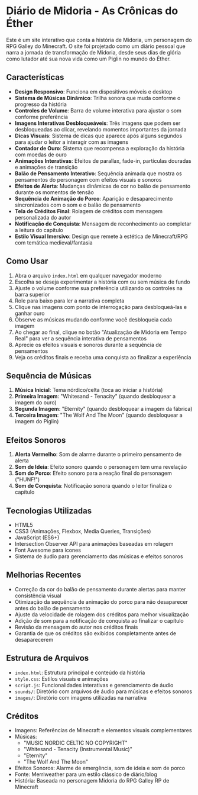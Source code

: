 # Diário de Midoria - As Crônicas do Éther

Este é um site interativo que conta a história de Midoria, um personagem do RPG Galley do Minecraft. O site foi projetado como um diário pessoal que narra a jornada de transformação de Midoria, desde seus dias de glória como lutador até sua nova vida como um Piglin no mundo do Éther.

## Características

- **Design Responsivo**: Funciona em dispositivos móveis e desktop
- **Sistema de Músicas Dinâmico**: Trilha sonora que muda conforme o progresso da história
- **Controles de Volume**: Barra de volume interativa para ajustar o som conforme preferência
- **Imagens Interativas Desbloqueáveis**: Três imagens que podem ser desbloqueadas ao clicar, revelando momentos importantes da jornada
- **Dicas Visuais**: Sistema de dicas que aparece após alguns segundos para ajudar o leitor a interagir com as imagens
- **Contador de Ouro**: Sistema que recompensa a exploração da história com moedas de ouro
- **Animações Interativas**: Efeitos de parallax, fade-in, partículas douradas e animações de transição
- **Balão de Pensamento Interativo**: Sequência animada que mostra os pensamentos do personagem com efeitos visuais e sonoros
- **Efeitos de Alerta**: Mudanças dinâmicas de cor no balão de pensamento durante os momentos de tensão
- **Sequência de Animação do Porco**: Aparição e desaparecimento sincronizados com o som e o balão de pensamento
- **Tela de Créditos Final**: Rolagem de créditos com mensagem personalizada do autor
- **Notificação de Conquista**: Mensagem de reconhecimento ao completar a leitura do capítulo
- **Estilo Visual Imersivo**: Design que remete à estética de Minecraft/RPG com temática medieval/fantasia

## Como Usar

1. Abra o arquivo `index.html` em qualquer navegador moderno
2. Escolha se deseja experimentar a história com ou sem música de fundo
3. Ajuste o volume conforme sua preferência utilizando os controles na barra superior
4. Role para baixo para ler a narrativa completa
5. Clique nas imagens com ponto de interrogação para desbloqueá-las e ganhar ouro
6. Observe as músicas mudando conforme você desbloqueia cada imagem
7. Ao chegar ao final, clique no botão "Atualização de Midoria em Tempo Real" para ver a sequência interativa de pensamentos
8. Aprecie os efeitos visuais e sonoros durante a sequência de pensamentos
9. Veja os créditos finais e receba uma conquista ao finalizar a experiência

## Sequência de Músicas

1. **Música Inicial**: Tema nórdico/celta (toca ao iniciar a história)
2. **Primeira Imagem**: "Whitesand - Tenacity" (quando desbloquear a imagem do ouro)
3. **Segunda Imagem**: "Eternity" (quando desbloquear a imagem da fábrica)
4. **Terceira Imagem**: "The Wolf And The Moon" (quando desbloquear a imagem do Piglin)

## Efeitos Sonoros

1. **Alerta Vermelho**: Som de alarme durante o primeiro pensamento de alerta
2. **Som de Ideia**: Efeito sonoro quando o personagem tem uma revelação
3. **Som do Porco**: Efeito sonoro para a reação final do personagem ("HUNF!")
4. **Som de Conquista**: Notificação sonora quando o leitor finaliza o capítulo

## Tecnologias Utilizadas

- HTML5
- CSS3 (Animações, Flexbox, Media Queries, Transições)
- JavaScript (ES6+)
- Intersection Observer API para animações baseadas em rolagem
- Font Awesome para ícones
- Sistema de áudio para gerenciamento das músicas e efeitos sonoros

## Melhorias Recentes

- Correção da cor do balão de pensamento durante alertas para manter consistência visual
- Otimização da sequência de animação do porco para não desaparecer antes do balão de pensamento
- Ajuste da velocidade de rolagem dos créditos para melhor visualização
- Adição de som para a notificação de conquista ao finalizar o capítulo
- Revisão da mensagem do autor nos créditos finais
- Garantia de que os créditos são exibidos completamente antes de desaparecerem

## Estrutura de Arquivos

- `index.html`: Estrutura principal e conteúdo da história
- `style.css`: Estilos visuais e animações
- `script.js`: Funcionalidades interativas e gerenciamento de áudio
- `sounds/`: Diretório com arquivos de áudio para músicas e efeitos sonoros
- `images/`: Diretório com imagens utilizadas na narrativa

## Créditos

- Imagens: Referências de Minecraft e elementos visuais complementares
- Músicas:
  - "MUSIC NORDIC CELTIC NO COPYRIGHT"
  - "Whitesand - Tenacity (Instrumental Music)"
  - "Eternity"
  - "The Wolf And The Moon"
- Efeitos Sonoros: Alarme de emergência, som de ideia e som de porco
- Fonte: Merriweather para um estilo clássico de diário/blog
- História: Baseada no personagem Midoria do RPG Galley RP de Minecraft 